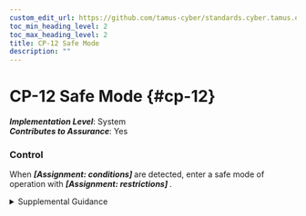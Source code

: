 ```yaml
---
custom_edit_url: https://github.com/tamus-cyber/standards.cyber.tamus.edu/tree/main/static/content/tamus.edu/TAMUS_profile.xml
toc_min_heading_level: 2
toc_max_heading_level: 2
title: CP-12 Safe Mode
description: ""
---
```


# CP-12 Safe Mode {#cp-12}

_**Implementation Level**_: System\
_**Contributes to Assurance**_: Yes

### Control

When <strong> <em>[Assignment: conditions]</em> </strong> are detected, enter a safe mode of operation with <strong> <em>[Assignment: restrictions]</em> </strong>.

<details>
  <summary>Supplemental Guidance</summary>

For systems that support critical mission and business functions—including military operations, civilian space operations, nuclear power plant operations, and air traffic control operations (especially real-time operational environments)—organizations can identify certain conditions under which those systems revert to a predefined safe mode of operation. The safe mode of operation, which can be activated either automatically or manually, restricts the operations that systems can execute when those conditions are encountered. Restriction includes allowing only selected functions to execute that can be carried out under limited power or with reduced communications bandwidth.

</details>

